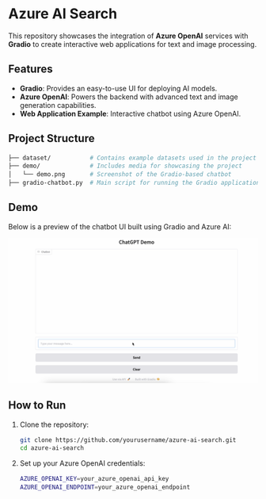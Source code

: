 # Azure AI Search

This repository showcases the integration of **Azure OpenAI** services with **Gradio** to create interactive web applications for text and image processing.

## Features
- **Gradio**: Provides an easy-to-use UI for deploying AI models.
- **Azure OpenAI**: Powers the backend with advanced text and image generation capabilities.
- **Web Application Example**: Interactive chatbot using Azure OpenAI.

## Project Structure
   ```bash
   ├── dataset/           # Contains example datasets used in the project
   ├── demo/              # Includes media for showcasing the project
   │   └── demo.png       # Screenshot of the Gradio-based chatbot
   ├── gradio-chatbot.py  # Main script for running the Gradio application
   ```

## Demo
Below is a preview of the chatbot UI built using Gradio and Azure AI:

![Demo Screenshot](demo/demo.png)

## How to Run
1. Clone the repository:
   ```bash
   git clone https://github.com/yourusername/azure-ai-search.git
   cd azure-ai-search
   ```
   
2. Set up your Azure OpenAI credentials:

   ```bash
   AZURE_OPENAI_KEY=your_azure_openai_api_key
   AZURE_OPENAI_ENDPOINT=your_azure_openai_endpoint
   ```


